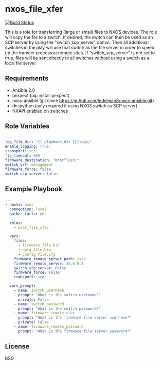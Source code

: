 nxos_file_xfer
=========
[![Build Status](https://travis-ci.org/bobbywatson3/nxos_file_xfer.svg?branch=master)](https://travis-ci.org/robertwatson3/nxos_file_xfer)

This is a role for transferring (large or small) files to NXOS devices. The role will copy the file to
a switch. If desired, the switch can then be used as an SCP server by using the "switch_scp_server" option. Then all additional switches in the play will use
that switch as the file server in order to speed up the transfer process at remote sites. If "switch_scp_server" is not set to true, files will be sent directly to all switches without using a switch as a local file server.

Requirements
------------

- Ansible 2.0
- pexpect (pip install pexpect)
- nxos-ansible (git clone https://github.com/jedelman8/nxos-ansible.git)
- dnspython (only required if using NXOS switch as SCP server)
- NXAPI enabled on switches

Role Variables
--------------
```YAML
---
log_file_dir: "{{ playbook_dir }}/logs/"
enable_logging: True
transport: scp
ftp_timeout: 600
firmware_destination: "bootflash:"
switch_vrf: management
firmware_force: false
switch_scp_server: false
```
Example Playbook
----------------
```YAML
---
- hosts: nxos
  connection: local
  gather_facts: yes
  
  roles:
    - nxos_file_xfer

  vars:
    files:
      - firmware_file.bin
      - epld_file.bin
      - config_file.cfg
    firmware_remote_server_path: /scp
    firmware_remote_server: 10.0.0.1
    switch_scp_server: False
    firmware_force: False
    transport: scp

  vars_prompt:
    - name: switch_username
      prompt: "What is the switch username?"
      private: False
    - name: switch_password
      prompt: "What is the switch password?"
    - name: firmware_remote_user
      prompt: "What is the firmware file server username?"
      private: False
    - name: firmware_remote_password
      prompt: "What is the firmware file server password?"
```

License
-------

BSD
